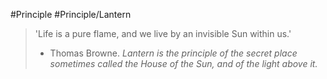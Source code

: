 #Principle #Principle/Lantern
> 'Life is a pure flame, and we live by an invisible Sun within us.' 
> - Thomas Browne. 
> *Lantern is the principle of the secret place sometimes called the House of the Sun, and of the light above it.*

